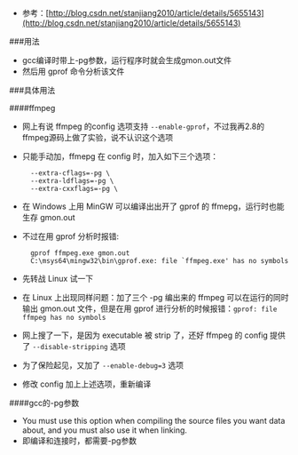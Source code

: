 * 参考：[http://blog.csdn.net/stanjiang2010/article/details/5655143](http://blog.csdn.net/stanjiang2010/article/details/5655143)

###用法
* gcc编译时带上-pg参数，运行程序时就会生成gmon.out文件
* 然后用 gprof 命令分析该文件

###具体用法

####ffmpeg
* 网上有说 ffmpeg 的config 选项支持 `--enable-gprof`，不过我再2.8的ffmpeg源码上做了实验，说不认识这个选项
* 只能手动加，ffmepg 在 config 时，加入如下三个选项：

		--extra-cflags=-pg \
		--extra-ldflags=-pg \
		--extra-cxxflags=-pg \

* 在 Windows 上用 MinGW 可以编译出出开了 gprof 的 ffmepg，运行时也能生存 gmon.out
* 不过在用 gprof 分析时报错:

		gprof ffmpeg.exe gmon.out
		C:\msys64\mingw32\bin\gprof.exe: file `ffmpeg.exe' has no symbols

* 先转战 Linux 试一下
* 在 Linux 上出现同样问题：加了三个 -pg 编出来的 ffmpeg 可以在运行的同时输出 gmon.out 文件，但是在用 gprof 进行分析的时候报错：`gprof: file ffmpeg has no symbols`
* 网上搜了一下，是因为 executable 被 strip 了，还好 ffmpeg 的 config 提供了 `--disable-stripping` 选项
* 为了保险起见，又加了 `--enable-debug=3` 选项
* 修改 config 加上上述选项，重新编译


####gcc的-pg参数
* You must use this option when compiling the source files you want data about, and you must also use it when linking.
* 即编译和连接时，都需要-pg参数